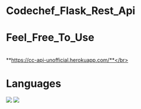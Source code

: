# Codechef_Flask_Rest_Api
# Feel_Free_To_Use
<br>**https://cc-api-unofficial.herokuapp.com/**</br>
# Languages
<p> <img src="https://img.shields.io/badge/python-3670A0?style=for-the-badge&logo=python&logoColor=ffdd54"> <img src="https://img.shields.io/badge/heroku-%23430098.svg?style=for-the-badge&logo=heroku&logoColor=white">

